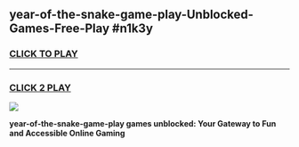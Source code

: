 
## year-of-the-snake-game-play-Unblocked-Games-Free-Play #n1k3y
<h3>
<a href="https://us.freeplayer.one?title=year-of-the-snake-game-play&ref=9M">CLICK TO PLAY</a></h3>
<hr>

<h3>
<a href="https://us.freeplayer.one?title=year-of-the-snake-game-play&ref=9M">CLICK 2 PLAY</a>
  
</h3>

<a href="https://us.freeplayer.one?title=year-of-the-snake-game-play&ref=9M"><img src="https://clearcache.store/games.png"></a>


**year-of-the-snake-game-play games unblocked: Your Gateway to Fun and Accessible Online Gaming**
